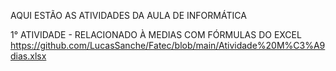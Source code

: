 AQUI ESTÃO AS ATIVIDADES DA AULA DE INFORMÁTICA

1° ATIVIDADE - RELACIONADO À MEDIAS COM FÓRMULAS DO EXCEL
https://github.com/LucasSanche/Fatec/blob/main/Atividade%20M%C3%A9dias.xlsx
